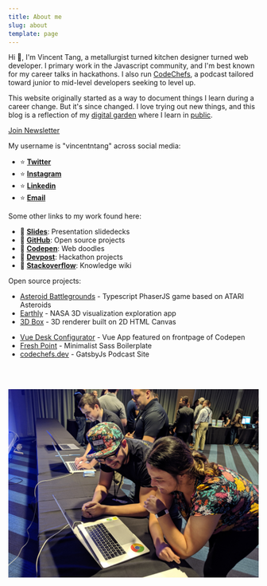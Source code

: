```yaml
---
title: About me
slug: about
template: page
---
```


Hi 👋, I'm Vincent Tang, a metallurgist turned kitchen designer turned web developer. I primary work in the Javascript community, and I'm best known for my career talks in hackathons. I also run [CodeChefs](https://codechefs.dev), a podcast tailored toward junior to mid-level developers seeking to level up.

This website originally started as a way to document things I learn during a career change. But it's since changed. I love trying out new things, and this blog is a reflection of my [digital garden](https://joelhooks.com/digital-garden) where I learn in [public](https://www.swyx.io/writing/learn-in-public/).

<a class="button" href="https://tinyletter.com/vincentntang">Join Newsletter</a>

<!-- There's more links to this site:

- ⚙️ **[Uses](/uses)** - Tools I use
- ⚙️ **[today-i-learned](https://github.com/vincentntang/til)** - [WIP] Stuff I learn
- ⚙️ **[appearance](/apperances)** - [WIP] - links to where I'm featured -->

My username is "vincentntang" across social media:

- ⭐ **[Twitter](https://twitter.com/vincentntang)**
- ⭐ **[Instagram](https://instagram.com/vincentntang)**
- ⭐ **[Linkedin](https://linkedin.com/in/vincentntang)**
- ⭐ **[Email](mailto:vincentntang+mydomain@gmail.com)**

Some other links to my work found here:

- 💾 **[Slides](https://slides.com/vincentntang/)**: Presentation slidedecks
- 💾 **[GitHub](https://github.com/vincentntang)**: Open source projects
- 💾 **[Codepen](https://codepen.io/vincentntang)**: Web doodles
- 💾 **[Devpost](https://devpost.com/vincentntang)**: Hackathon projects
- 💾 **[Stackoverflow](https://stackoverflow.com/users/3258462/vincent-tang)**: Knowledge wiki

Open source projects: 

- [Asteroid Battlegrounds](https://github.com/vincentntang/asteroid_battlegrounds) - Typescript PhaserJS game based on ATARI Asteroids
- [Earthly](https://github.com/vincentntang/2018spaceappschallenge) - NASA 3D visualization exploration app
- [3D Box](https://github.com/vincentntang/canvas-vanishing-points) - 3D renderer built on 2D HTML Canvas
<!-- - [Movie Quotes](https://github.com/vincentntang/graphql-movie-quotes) - GraphQL NodeJS React App Tutorial for a conference talk -->
- [Vue Desk Configurator](https://codepen.io/vincentntang/pen/LKgWbv) - Vue App featured on frontpage of Codepen
- [Fresh Point](https://github.com/vincentntang/freshpoint) - Minimalist Sass Boilerplate
- [codechefs.dev](https://github.com/vincentntang/codechefs) - GatsbyJs Podcast Site

<br/>
<br/>

<!-- ![Me](../common/vincentIDGAF.jpg) -->
![Teaching](../common/teaching_bootcamp.jpg)
